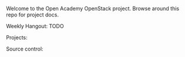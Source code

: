 Welcome to the Open Academy OpenStack project. Browse around this repo for project docs.

Weekly Hangout: TODO

Projects: 

Source control:
